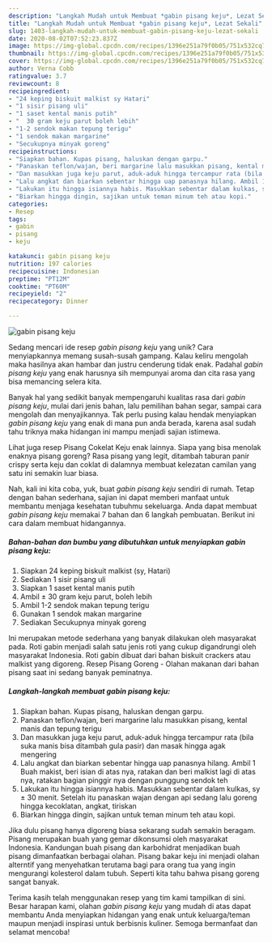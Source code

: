 ```yaml
---
description: "Langkah Mudah untuk Membuat *gabin pisang keju*, Lezat Sekali"
title: "Langkah Mudah untuk Membuat *gabin pisang keju*, Lezat Sekali"
slug: 1403-langkah-mudah-untuk-membuat-gabin-pisang-keju-lezat-sekali
date: 2020-08-02T07:52:23.837Z
image: https://img-global.cpcdn.com/recipes/1396e251a79f0b05/751x532cq70/gabin-pisang-keju-foto-resep-utama.jpg
thumbnail: https://img-global.cpcdn.com/recipes/1396e251a79f0b05/751x532cq70/gabin-pisang-keju-foto-resep-utama.jpg
cover: https://img-global.cpcdn.com/recipes/1396e251a79f0b05/751x532cq70/gabin-pisang-keju-foto-resep-utama.jpg
author: Verna Cobb
ratingvalue: 3.7
reviewcount: 8
recipeingredient:
- "24 keping biskuit malkist sy Hatari"
- "1 sisir pisang uli"
- "1 saset kental manis putih"
- "  30 gram keju parut boleh lebih"
- "1-2 sendok makan tepung terigu"
- "1 sendok makan margarine"
- "Secukupnya minyak goreng"
recipeinstructions:
- "Siapkan bahan. Kupas pisang, haluskan dengan garpu."
- "Panaskan teflon/wajan, beri margarine lalu masukkan pisang, kental manis dan tepung terigu"
- "Dan masukkan juga keju parut, aduk-aduk hingga tercampur rata (bila suka manis bisa ditambah gula pasir) dan masak hingga agak mengering"
- "Lalu angkat dan biarkan sebentar hingga uap panasnya hilang. Ambil 1 Buah makist, beri isian di atas nya, ratakan dan beri malkist lagi di atas nya, ratakan bagian pinggir nya dengan punggung sendok teh"
- "Lakukan itu hingga isiannya habis. Masukkan sebentar dalam kulkas, sy ± 30 menit. Setelah itu panaskan wajan dengan api sedang lalu goreng hingga kecoklatan, angkat, tiriskan"
- "Biarkan hingga dingin, sajikan untuk teman minum teh atau kopi."
categories:
- Resep
tags:
- gabin
- pisang
- keju

katakunci: gabin pisang keju 
nutrition: 197 calories
recipecuisine: Indonesian
preptime: "PT12M"
cooktime: "PT60M"
recipeyield: "2"
recipecategory: Dinner

---
```



![*gabin pisang keju*](https://img-global.cpcdn.com/recipes/1396e251a79f0b05/751x532cq70/gabin-pisang-keju-foto-resep-utama.jpg)

Sedang mencari ide resep *gabin pisang keju* yang unik? Cara menyiapkannya memang susah-susah gampang. Kalau keliru mengolah maka hasilnya akan hambar dan justru cenderung tidak enak. Padahal *gabin pisang keju* yang enak harusnya sih mempunyai aroma dan cita rasa yang bisa memancing selera kita.

Banyak hal yang sedikit banyak mempengaruhi kualitas rasa dari *gabin pisang keju*, mulai dari jenis bahan, lalu pemilihan bahan segar, sampai cara mengolah dan menyajikannya. Tak perlu pusing kalau hendak menyiapkan *gabin pisang keju* yang enak di mana pun anda berada, karena asal sudah tahu triknya maka hidangan ini mampu menjadi sajian istimewa.

Lihat juga resep Pisang Cokelat Keju enak lainnya. Siapa yang bisa menolak enaknya pisang goreng? Rasa pisang yang legit, ditambah taburan panir crispy serta keju dan coklat di dalamnya membuat kelezatan camilan yang satu ini semakin luar biasa.


Nah, kali ini kita coba, yuk, buat *gabin pisang keju* sendiri di rumah. Tetap dengan bahan sederhana, sajian ini dapat memberi manfaat untuk membantu menjaga kesehatan tubuhmu sekeluarga. Anda dapat membuat *gabin pisang keju* memakai 7 bahan dan 6 langkah pembuatan. Berikut ini cara dalam membuat hidangannya.

<!--inarticleads1-->

##### Bahan-bahan dan bumbu yang dibutuhkan untuk menyiapkan *gabin pisang keju*:

1. Siapkan 24 keping biskuit malkist (sy, Hatari)
1. Sediakan 1 sisir pisang uli
1. Siapkan 1 saset kental manis putih
1. Ambil  ± 30 gram keju parut, boleh lebih
1. Ambil 1-2 sendok makan tepung terigu
1. Gunakan 1 sendok makan margarine
1. Sediakan Secukupnya minyak goreng


Ini merupakan metode sederhana yang banyak dilakukan oleh masyarakat pada. Roti gabin menjadi salah satu jenis roti yang cukup digandrungi oleh masyarakat Indonesia. Roti gabin dibuat dari bahan biskuit crackers atau malkist yang digoreng. Resep Pisang Goreng - Olahan makanan dari bahan pisang saat ini sedang banyak peminatnya. 

<!--inarticleads2-->

##### Langkah-langkah membuat *gabin pisang keju*:

1. Siapkan bahan. Kupas pisang, haluskan dengan garpu.
1. Panaskan teflon/wajan, beri margarine lalu masukkan pisang, kental manis dan tepung terigu
1. Dan masukkan juga keju parut, aduk-aduk hingga tercampur rata (bila suka manis bisa ditambah gula pasir) dan masak hingga agak mengering
1. Lalu angkat dan biarkan sebentar hingga uap panasnya hilang. Ambil 1 Buah makist, beri isian di atas nya, ratakan dan beri malkist lagi di atas nya, ratakan bagian pinggir nya dengan punggung sendok teh
1. Lakukan itu hingga isiannya habis. Masukkan sebentar dalam kulkas, sy ± 30 menit. Setelah itu panaskan wajan dengan api sedang lalu goreng hingga kecoklatan, angkat, tiriskan
1. Biarkan hingga dingin, sajikan untuk teman minum teh atau kopi.


Jika dulu pisang hanya digoreng biasa sekarang sudah semakin beragam. Pisang merupakan buah yang gemar dikonsumsi oleh masyarakat Indonesia. Kandungan buah pisang dan karbohidrat menjadikan buah pisang dimanfaatkan berbagai olahan. Pisang bakar keju ini menjadi olahan alterntif yang menyehatkan terutama bagi para orang tua yang ingin mengurangi kolesterol dalam tubuh. Seperti kita tahu bahwa pisang goreng sangat banyak. 

Terima kasih telah menggunakan resep yang tim kami tampilkan di sini. Besar harapan kami, olahan *gabin pisang keju* yang mudah di atas dapat membantu Anda menyiapkan hidangan yang enak untuk keluarga/teman maupun menjadi inspirasi untuk berbisnis kuliner. Semoga bermanfaat dan selamat mencoba!
